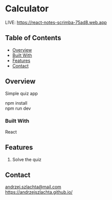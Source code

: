 # Calculator
LIVE: https://react-notes-scrimba-75ad8.web.app

## Table of Contents

- [Overview](#overview)
- [Built With](#built-with)
- [Features](#features)
- [Contact](#contact)

## Overview

Simple quiz app

npm install  
npm run dev

### Built With

React

## Features

1. Solve the quiz

## Contact

andrzej.szlachta@mail.com  
https://andrzejszlachta.github.io/  
